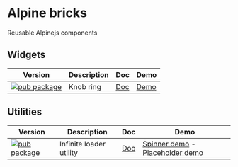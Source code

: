 # Alpine bricks

Reusable Alpinejs components

## Widgets

| Version | Description | Doc | Demo
| --- | --- | --- | --- |
| [![pub package](https://img.shields.io/npm/v/@alpinebricks/knob)](https://www.npmjs.com/package/@alpinebricks/knob) | Knob ring | [Doc](packages/%40alpinebricks-knob/) | [Demo](https://emencia.github.io/alpinebricks/knob/knob.html)

## Utilities

| Version | Description | Doc | Demo
| --- | --- | --- | --- |
| [![pub package](https://img.shields.io/npm/v/@alpinebricks/infiniteloader)](https://www.npmjs.com/package/@alpinebricks/infiniteloader) | Infinite loader utility | [Doc](packages/%40alpinebricks-infinite_loader/) | [Spinner demo](https://emencia.github.io/alpinebricks/infinite_loader/infinite_loader2.html) -  [Placeholder demo](https://emencia.github.io/alpinebricks/infinite_loader/infinite_loader1.html)